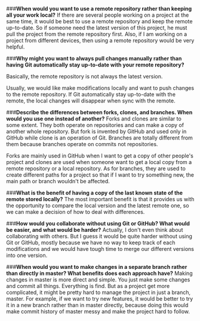 ###**When would you want to use a remote repository rather than keeping all your work local?**
If there are several people working on a project at the same time, it would be best to use a remote repository and keep the remote up-to-date.
So if someone need the latest version of this project, he must pull the project from the remote repository first.
Also, if I am working on a project from different devices, then using a remote repository would be very helpful.

###**Why might you want to always pull changes manually rather than having Git automatically stay up-to-date with your remote repository?**

Basically, the remote repository is not always the latest version.

Usually, we would like make modifications locally and want to push changes to the remote repository. If Git automatically stay up-to-date with the remote, the local changes will disappear when sync with the remote.


###**Describe the differences between forks, clones, and branches. When would you use one instead of another?**
Forks and clones are similar to some extent. They both operate on repositories and can make a copy of another whole repository. But fork is invented by GitHub and used only in GitHub while clone is an operation of Git. Branches are totally different from them because branches operate on commits not repositories.

Forks are mainly used in GitHub when I want to get a copy of other people's project and clones are used when someone want to get a local copy from a remote repository or a local repository. As for branches, they are used to create different paths for a project so that if I want to try something new, the main path or branch wouldn't be affected.

###**What is the benefit of having a copy of the last known state of the remote stored locally?**
The most important benefit is that it provides us with the opportunity to compare the local version and the latest remote one, so we can make a decision of how to deal with differences.

###**How would you collaborate without using Git or GitHub? What would be easier, and what would be harder?**
Actually, I don't even think about collaborating with others. But I guess it would be quite harder without using Git or GitHub, mostly because we have no way to keep track of each modifications and we would have tough time to merge our different versions into one version. 

###**When would you want to make changes in a separate branch rather than directly in master? What benefits does each approach have?**
Making changes in master is more direct and simple. You just make some changes and commit all things. Everything is find. But as a project get more complicated, it might be pretty hard to manage the project in just a branch, master. For example, if we want to try new features, it would be better to try it in a new branch rather than in master directly, because doing this would make commit history of master messy and make the project hard to follow.
